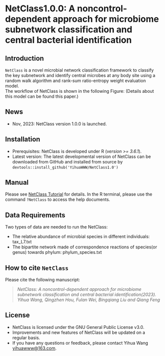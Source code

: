 # NetClass1.0.0: A noncontrol-dependent approach for microbiome subnetwork classification and central bacterial identification
## Introduction
`NetClass` is a novel microbial network classification framework to classify the key subnetwork and identify central microbes at any body site using a random walk algorithm and rank-sum ratio-entropy weight evaluation model. <br>
The workflow of NetClass is shown in the following Figure: (Details about this model can be found this paper.)
## News
- Nov, 2023: NetClass version 1.0.0 is launched.
## Installation
- Prerequisites: NetClass is developed under R (*version >= 3.6.1*).
- Latest version: The latest developmental version of NetClass can be downloaded from GitHub and installed from source by `devtools::install_github('YihuaWWW/NetClass1.0')`
## Manual
Please see [NetClass Tutorial](https://htmlpreview.github.io/?https://github.com/YihuaWWW/NetClass1.0/blob/master/vignettes/doc/Tutorial.html) for details. In the R terminal, please use the command `?NetClass` to access the help documents.

## Data Requirements
Two types of data are needed to run the NetClass:

- The relative abundance of microbial species in different individuals: tax_L7.txt
- The bipartite network made of correspondence reactions of species(or genus) towards phylum: phylum_species.txt 

## How to cite `NetClass`
Please cite the following manuscript:
> *NetClass: A noncontrol-dependent approach for microbiome subnetwork classification and central bacterial identification(2023).<br>* *Yihua Wang, Qingzhen Hou, Fulan Wei, Bingqiang Liu and Qiang Feng*
## License
- NetClass is licensed under the GNU General Public License v3.0.
- Improvements and new features of NetClass will be updated on a regular basis.
- If you have any questions or feedback, please contact Yihua Wang yihuawww@163.com.
